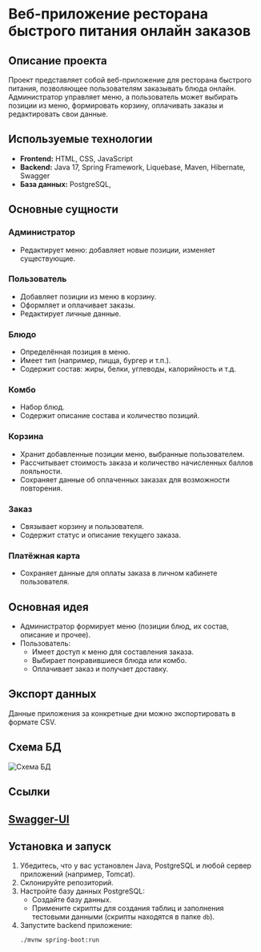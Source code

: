 # Веб-приложение ресторана быстрого питания онлайн заказов

## Описание проекта
Проект представляет собой веб-приложение для ресторана быстрого питания, позволяющее пользователям заказывать блюда онлайн. Администратор управляет меню, а пользователь может выбирать позиции из меню, формировать корзину, оплачивать заказы и редактировать свои данные.

## Используемые технологии
- **Frontend:** HTML, CSS, JavaScript
- **Backend:** Java 17, Spring Framework, Liquebase, Maven, Hibernate, Swagger
- **База данных:** PostgreSQL,

## Основные сущности
### Администратор
- Редактирует меню: добавляет новые позиции, изменяет существующие.

### Пользователь
- Добавляет позиции из меню в корзину.
- Оформляет и оплачивает заказы.
- Редактирует личные данные.

### Блюдо
- Определённая позиция в меню.
- Имеет тип (например, пицца, бургер и т.п.).
- Содержит состав: жиры, белки, углеводы, калорийность и т.д.

### Комбо
- Набор блюд.
- Содержит описание состава и количество позиций.

### Корзина
- Хранит добавленные позиции меню, выбранные пользователем.
- Рассчитывает стоимость заказа и количество начисленных баллов лояльности.
- Сохраняет данные об оплаченных заказах для возможности повторения.

### Заказ
- Связывает корзину и пользователя.
- Содержит статус и описание текущего заказа.

### Платёжная карта
- Сохраняет данные для оплаты заказа в личном кабинете пользователя.

## Основная идея
- Администратор формирует меню (позиции блюд, их состав, описание и прочее).
- Пользователь:
    - Имеет доступ к меню для составления заказа.
    - Выбирает понравившиеся блюда или комбо.
    - Оплачивает заказ и получает доставку.

## Экспорт данных
Данные приложения за конкретные дни можно экспортировать в формате CSV.

## Схема БД

![Схема БД](db.jpg)

## Ссылки

[Swagger-UI](http://localhost:8228/swagger-ui/index.html#/)
---

## Установка и запуск
1. Убедитесь, что у вас установлен Java, PostgreSQL и любой сервер приложений (например, Tomcat).
2. Склонируйте репозиторий.
3. Настройте базу данных PostgreSQL:
    - Создайте базу данных.
    - Примените скрипты для создания таблиц и заполнения тестовыми данными (скрипты находятся в папке `db`).
4. Запустите backend приложение:
   ```bash
   ./mvnw spring-boot:run

